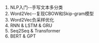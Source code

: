 1. NLP入门--手写文本多分类
2. Word2Vec--复现CBOW和Skip-gram模型
2. Word2Vec负采样优化
3. RNN & LSTM & GRU
4. Seq2Seq & Transformer
5. BERT & GPT
